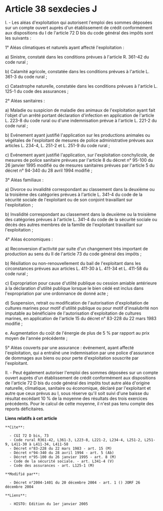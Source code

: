 # Article 38 sexdecies J

I. - Les aléas d'exploitation qui autorisent l'emploi des sommes déposées sur un compte ouvert auprès d'un établissement de
crédit conformément aux dispositions du I de l'article 72 D bis du code général des impôts sont les suivants :

1° Aléas climatiques et naturels ayant affecté l'exploitation :

a) Sinistre, constaté dans les conditions prévues à l'article R. 361-42 du code rural ;

b) Calamité agricole, constatée dans les conditions prévues à l'article L. 361-3 du code rural ;

c) Catastrophe naturelle, constatée dans les conditions prévues à l'article L. 125-1 du code des assurances ;

2° Aléas sanitaires :

a) Maladie ou suspicion de maladie des animaux de l'exploitation ayant fait l'objet d'un arrêté portant déclaration
d'infection en application de l'article L. 223-8 du code rural ou d'une indemnisation prévue à l'article L. 221-2 du code
rural ;

b) Evénement ayant justifié l'application sur les productions animales ou végétales de l'exploitant de mesures de police
administrative prévues aux articles L. 234-4, L. 251-2 et L. 251-9 du code rural ;

c) Evénement ayant justifié l'application, sur l'exploitation conchylicole, de mesures de police sanitaire prévues par
l'article 8 du décret n° 95-100 du 26 janvier 1995 modifié ou de mesures sanitaires prévues par l'article 5 du décret n°
94-340 du 28 avril 1994 modifié ;

3° Aléas familiaux :

a) Divorce ou invalidité correspondant au classement dans la deuxième ou la troisième des catégories prévues à l'article L.
341-4 du code de la sécurité sociale de l'exploitant ou de son conjoint travaillant sur l'exploitation ;

b) Invalidité correspondant au classement dans la deuxième ou la troisième des catégories prévues à l'article L. 341-4 du
code de la sécurité sociale ou décès des autres membres de la famille de l'exploitant travaillant sur l'exploitation ;

4° Aléas économiques :

a) Reconversion d'activité par suite d'un changement très important de production au sens du II de l'article 73 du code
général des impôts ;

b) Résiliation ou non-renouvellement du bail de l'exploitant dans les circonstances prévues aux articles L. 411-30 à L.
411-34 et L. 411-58 du code rural ;

c) Expropriation pour cause d'utilité publique ou cession amiable antérieure à la déclaration d'utilité publique lorsque le
bien cédé est inclus dans l'expropriation par une ordonnance de donné acte ;

d) Suspension, retrait ou modification de l'autorisation d'exploitation de cultures marines pour motif d'utilité publique ou
pour motif d'insalubrité non imputable au bénéficiaire de l'autorisation d'exploitation de cultures marines, en application
de l'article 15 du décret n° 83-228 du 22 mars 1983 modifié ;

e. Augmentation du coût de l'énergie de plus de 5 % par rapport au prix moyen de l'année précédente ;

5° Aléas couverts par une assurance : événement, ayant affecté l'exploitation, qui a entraîné une indemnisation par une
police d'assurance de dommages aux biens ou pour perte d'exploitation souscrite par l'exploitant.

II. - Peut également autoriser l'emploi des sommes déposées sur un compte ouvert auprès d'un établissement de crédit
conformément aux dispositions de l'article 72 D bis du code général des impôts tout autre aléa d'origine naturelle,
climatique, sanitaire ou économique, déclaré par l'exploitant et autre que ceux prévus au I, sous réserve qu'il soit suivi
d'une baisse du résultat excédant 10 % de la moyenne des résultats des trois exercices précédents. Pour le calcul de cette
moyenne, il n'est pas tenu compte des reports déficitaires.

**Liens relatifs à cet article**

	**Cite**:

	  - CGI 72 D bis, 73
	  - Code rural R361-42, L361-3, L223-8, L221-2, L234-4, L251-2, L251-9, L411-30 à L411-34, L411-58
	  - Décret n°83-228 du 22 mars 1983 - art. 15 (M)
	  - Décret n°94-340 du 28 avril 1994 - art. 5 (Ab)
	  - Décret n°95-100 du 26 janvier 1995 - art. 8 (M)
	  - Code de la sécurité sociale. - art. L341-4 (V)
	  - Code des assurances - art. L125-1 (M)

	**Modifié par**:

	  - Décret n°2004-1401 du 20 décembre 2004 - art. 1 () JORF 26 décembre 2004

	**Liens**:

	  - HISTO: Edition du 1er janvier 2005
